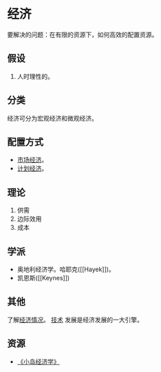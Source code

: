 # 经济
要解决的问题：在有限的资源下，如何高效的配置资源。

## 假设
1. 人时理性的。

## 分类
经济可分为宏观经济和微观经济。

## 配置方式
* [市场经济](./methods/market-economy.md)。
* [计划经济](./methods/planned-economy.md)。

## 理论
1. 供需
2. 边际效用
3. 成本

## 学派
* 奥地利经济学。哈耶克([[Hayek]])。
* 凯恩斯([[Keynes]])

## 其他
了解[经济情况](./situation.md)。
[技术](./tech/readme.md) 发展是经济发展的一大引擎。

## 资源
* [《小岛经济学》](./resource/how-an-economy-grows-and-why-it-crashes.md)